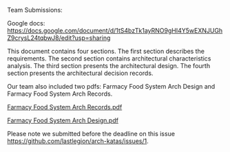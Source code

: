 Team Submissions:

Google docs: https://docs.google.com/document/d/1tS4bzTk1ayRNO9gHI4Y5wEXNJUGhZ9crysL24tqbwJ8/edit?usp=sharing

This document contains four sections. The first section describes the requirements. The second section contains architectural characteristics analysis. The third section presents the architectural design. The fourth section presents the architectural decision records.

Our team also included two pdfs: Farmacy Food System Arch Design and Farmacy Food System Arch Records.

[Farmacy Food System Arch Records.pdf](https://github.com/lastlegion/arch-katas/blob/main/Farmacy.Food.System.Arch.Records.pdf)

[Farmacy Food System Arch Design.pdf](https://github.com/lastlegion/arch-katas/blob/main/Farmacy.Food.System.Arch.Design.pdf)

Please note we submitted before the deadline on this issue https://github.com/lastlegion/arch-katas/issues/1. 
